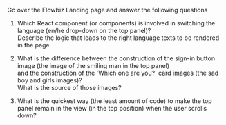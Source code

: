 Go over the Flowbiz Landing page and answer the following questions

1. Which React component (or components) is involved in switching the language (en/he drop-down on the top panel)?<br>
Describe the logic that leads to the right language texts to be rendered in the page

2. What is the difference between the construction of the sign-in button image (the image of the smiling man in the top panel)<br>
and the construction of the 'Which one are you?' card images (the sad boy and girls images)?<br>
What is the source of those images?

3. What is the quickest way (the least amount of code) to make the top panel remain in the view (in the top position) when the user scrolls down?

